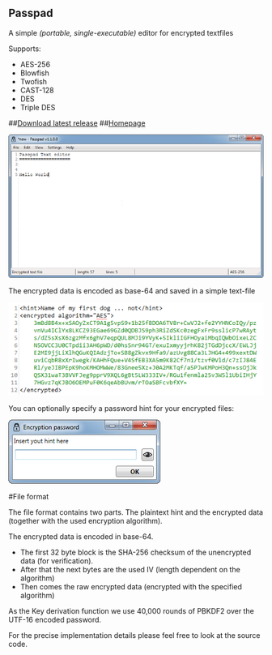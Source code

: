 Passpad
-------

A simple *(portable, single-executable)* editor for encrypted textfiles

Supports:

 - AES-256
 - Blowfish
 - Twofish
 - CAST-128
 - DES
 - Triple DES

##[Download latest release](https://github.com/Mikescher/Passpad/releases)
##[Homepage](http://www.mikescher.de/programs/view/Passpad)

![MainWindow](https://raw.githubusercontent.com/Mikescher/Passpad/master/README-DATA/main.png)

The encrypted data is encoded as base-64 and saved in a simple text-file

![MainWindow](https://raw.githubusercontent.com/Mikescher/Passpad/master/README-DATA/fileformat.png)

You can optionally specify a password hint for your encrypted files:

![MainWindow](https://raw.githubusercontent.com/Mikescher/Passpad/master/README-DATA/hint.png)

#File format

The file format contains two parts. The plaintext hint and the encrypted data (together with the used encryption algorithm).

The encrypted data is encoded in base-64. 

 - The first 32 byte block is the SHA-256 checksum of the unencrypted data (for verification).
 - After that the next bytes are the used IV (length dependent on the algorithm)
 - Then comes the raw encrypted data (encrypted with the specified algorithm)

As the Key derivation function we use 40,000 rounds of PBKDF2 over the UTF-16 encoded password.

For the precise implementation details please feel free to look at the source code.
